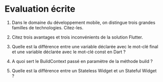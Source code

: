 # Evaluation écrite

1. Dans le domaine du développement mobile, on distingue trois grandes familles de technologies. Citez-les.

2. Citez trois avantages et trois inconvénients de la solution Flutter.

3. Quelle est la différence entre une variable déclarée avec le mot-clé final et une variable déclarée avec le mot-clé const en Dart ?

4. A quoi sert le BuildContext passé en paramètre de la méthode build ?

5. Quelle est la différence entre un Stateless Widget et un Stateful Widget ?
